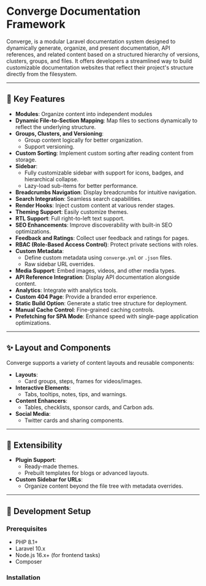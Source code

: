   # Converge Documentation Framework

  Converge, is a modular Laravel documentation system designed to dynamically generate, organize, and present documentation, API references, and related content based on a structured hierarchy of versions, clusters, groups, and files. It offers developers a streamlined way to build customizable documentation websites that reflect their project's structure directly from the filesystem.

  ---

  ## 🚀 Key Features

  - **Modules**: Organize content into independent modules
  - **Dynamic File-to-Section Mapping**: Map files to sections dynamically to reflect the underlying structure.
  - **Groups, Clusters, and Versioning**:
    - Group content logically for better organization.
    - Support versioning.
  - **Custom Sorting**: Implement custom sorting after reading content from storage.
  - **Sidebar**:
    - Fully customizable sidebar with support for icons, badges, and hierarchical collapse.
    - Lazy-load sub-items for better performance.
  - **Breadcrumbs Navigation**: Display breadcrumbs for intuitive navigation.
  - **Search Integration**: Seamless search capabilities.
  - **Render Hooks**: Inject custom content at various render stages.
  - **Theming Support**: Easily customize themes.
  - **RTL Support**: Full right-to-left text support.
  - **SEO Enhancements**: Improve discoverability with built-in SEO optimizations.
  - **Feedback and Ratings**: Collect user feedback and ratings for pages.
  - **RBAC (Role-Based Access Control)**: Protect private sections with roles.
  - **Custom Metadata**:
    - Define custom metadata using `converge.yml` or `.json` files.
    - Raw sidebar URL overrides.
  - **Media Support**: Embed images, videos, and other media types.
  - **API Reference Integration**: Display API documentation alongside content.
  - **Analytics**: Integrate with analytics tools.
  - **Custom 404 Page**: Provide a branded error experience.
  - **Static Build Option**: Generate a static tree structure for deployment.
  - **Manual Cache Control**: Fine-grained caching controls.
  - **Prefetching for SPA Mode**: Enhance speed with single-page application optimizations.
  ---

  ## ✨ Layout and Components

  Converge supports a variety of content layouts and reusable components:
  - **Layouts**:
    - Card groups, steps, frames for videos/images.
  - **Interactive Elements**:
    - Tabs, tooltips, notes, tips, and warnings.
  - **Content Enhancers**:
    - Tables, checklists, sponsor cards, and Carbon ads.
  - **Social Media**:
    - Twitter cards and sharing components.

  ---

  ## 🎯 Extensibility

  - **Plugin Support**:
    - Ready-made themes.
    - Prebuilt templates for blogs or advanced layouts.
  - **Custom Sidebar for URLs**:
    - Organize content beyond the file tree with metadata overrides.

  ---

  ## 🔧 Development Setup

  ### Prerequisites
  - PHP 8.1+
  - Laravel 10.x
  - Node.js 16.x+ (for frontend tasks)
  - Composer

  ### Installation
